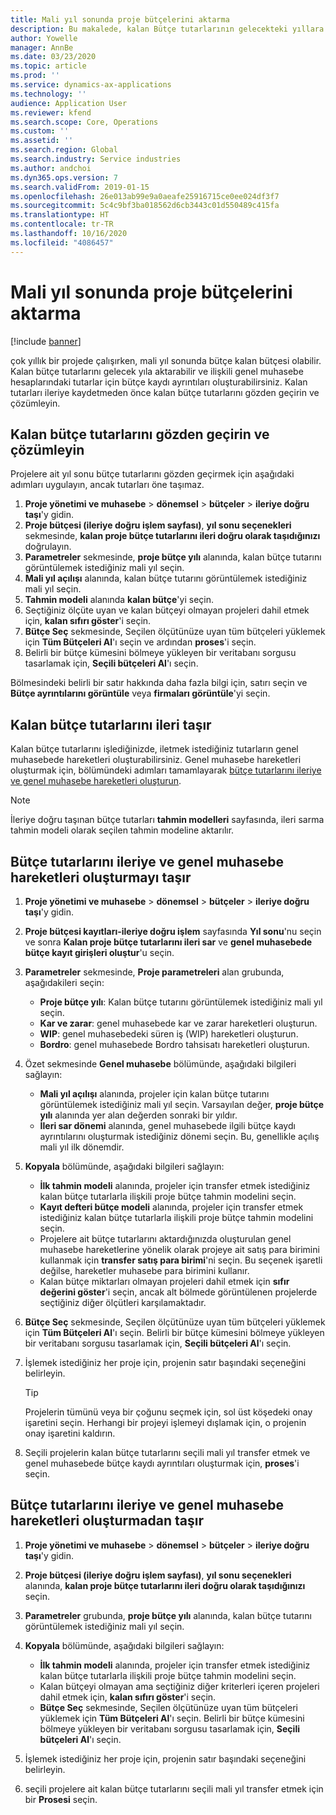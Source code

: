 ```yaml
---
title: Mali yıl sonunda proje bütçelerini aktarma
description: Bu makalede, kalan Bütçe tutarlarının gelecekteki yıllara nasıl aktarılacağı ve bütçe kayıt ayrıntılarının nasıl oluşturulacağı hakkında bir miktar yer almaktadır.
author: Yowelle
manager: AnnBe
ms.date: 03/23/2020
ms.topic: article
ms.prod: ''
ms.service: dynamics-ax-applications
ms.technology: ''
audience: Application User
ms.reviewer: kfend
ms.search.scope: Core, Operations
ms.custom: ''
ms.assetid: ''
ms.search.region: Global
ms.search.industry: Service industries
ms.author: andchoi
ms.dyn365.ops.version: 7
ms.search.validFrom: 2019-01-15
ms.openlocfilehash: 26e013ab99e9a0aeafe25916715ce0ee024df3f7
ms.sourcegitcommit: 5c4c9bf3ba018562d6cb3443c01d550489c415fa
ms.translationtype: HT
ms.contentlocale: tr-TR
ms.lasthandoff: 10/16/2020
ms.locfileid: "4086457"
---
```

# <a name="transfer-project-budgets-at-fiscal-year-end"></a>Mali yıl sonunda proje bütçelerini aktarma

[!include [banner](../includes/banner.md)]

çok yıllık bir projede çalışırken, mali yıl sonunda bütçe kalan bütçesi olabilir. Kalan bütçe tutarlarını gelecek yıla aktarabilir ve ilişkili genel muhasebe hesaplarındaki tutarlar için bütçe kaydı ayrıntıları oluşturabilirsiniz. Kalan tutarları ileriye kaydetmeden önce kalan bütçe tutarlarını gözden geçirin ve çözümleyin.

## <a name="review-and-analyze-remaining-budget-amounts"></a>Kalan bütçe tutarlarını gözden geçirin ve çözümleyin

Projelere ait yıl sonu bütçe tutarlarını gözden geçirmek için aşağıdaki adımları uygulayın, ancak tutarları öne taşımaz.

1. **Proje yönetimi ve muhasebe** > **dönemsel** > **bütçeler** > **ileriye doğru taşı**'y gidin. 
2. **Proje bütçesi (ileriye doğru işlem sayfası)**, **yıl sonu seçenekleri** sekmesinde, **kalan proje bütçe tutarlarını ileri doğru olarak taşıdığınızı** doğrulayın.
3. **Parametreler** sekmesinde, **proje bütçe yılı** alanında, kalan bütçe tutarını görüntülemek istediğiniz mali yıl seçin. 
4. **Mali yıl açılışı** alanında, kalan bütçe tutarını görüntülemek istediğiniz mali yıl seçin. 
5. **Tahmin modeli** alanında **kalan bütçe**'yi seçin. 
6. Seçtiğiniz ölçüte uyan ve kalan bütçeyi olmayan projeleri dahil etmek için, **kalan sıfırı göster**'i seçin.  
7. **Bütçe Seç** sekmesinde, Seçilen ölçütünüze uyan tüm bütçeleri yüklemek için **Tüm Bütçeleri Al**'ı seçin ve ardından **proses**'i seçin. 
8. Belirli bir bütçe kümesini bölmeye yükleyen bir veritabanı sorgusu tasarlamak için, **Seçili bütçeleri Al**'ı seçin.

Bölmesindeki belirli bir satır hakkında daha fazla bilgi için, satırı seçin ve **Bütçe ayrıntılarını görüntüle** veya **firmaları görüntüle**'yi seçin.

## <a name="carry-forward-remaining-budget-amounts"></a>Kalan bütçe tutarlarını ileri taşır 

Kalan bütçe tutarlarını işlediğinizde, iletmek istediğiniz tutarların genel muhasebede hareketleri oluşturabilirsiniz. Genel muhasebe hareketleri oluşturmak için, bölümündeki adımları tamamlayarak [bütçe tutarlarını ileriye ve genel muhasebe hareketleri oluşturun](#carry-forward). 

> [!NOTE]
> İleriye doğru taşınan bütçe tutarları **tahmin modelleri** sayfasında, ileri sarma tahmin modeli olarak seçilen tahmin modeline aktarılır.  

## <a name="carry-forward-budget-amounts-and-create-general-ledger-transactions"></a><a name="carry-forward"></a>Bütçe tutarlarını ileriye ve genel muhasebe hareketleri oluşturmayı taşır

1.  **Proje yönetimi ve muhasebe** > **dönemsel** > **bütçeler** > **ileriye doğru taşı**'y gidin. 
2. **Proje bütçesi kayıtları-ileriye doğru işlem** sayfasında **Yıl sonu**'nu seçin ve sonra **Kalan proje bütçe tutarlarını ileri sar** ve **genel muhasebede bütçe kayıt girişleri oluştur**'u seçin. 
3. **Parametreler** sekmesinde, **Proje parametreleri** alan grubunda, aşağıdakileri seçin:

   - **Proje bütçe yılı**: Kalan bütçe tutarını görüntülemek istediğiniz mali yıl seçin. 
   - **Kar ve zarar**: genel muhasebede kar ve zarar hareketleri oluşturun. 
   -  **WIP**: genel muhasebedeki süren iş (WIP) hareketleri oluşturun.
   -  **Bordro**: genel muhasebede Bordro tahsisatı hareketleri oluşturun. 

5. Özet sekmesinde **Genel muhasebe** bölümünde, aşağıdaki bilgileri sağlayın: 

   - **Mali yıl açılışı** alanında, projeler için kalan bütçe tutarını görüntülemek istediğiniz mali yıl seçin. Varsayılan değer, **proje bütçe yılı** alanında yer alan değerden sonraki bir yıldır.
   -  **İleri sar dönemi** alanında, genel muhasebede ilgili bütçe kaydı ayrıntılarını oluşturmak istediğiniz dönemi seçin. Bu, genellikle açılış mali yıl ilk dönemdir.

6. **Kopyala** bölümünde, aşağıdaki bilgileri sağlayın:

   - **İlk tahmin modeli** alanında, projeler için transfer etmek istediğiniz kalan bütçe tutarlarla ilişkili proje bütçe tahmin modelini seçin. 
   - **Kayıt defteri bütçe modeli** alanında, projeler için transfer etmek istediğiniz kalan bütçe tutarlarla ilişkili proje bütçe tahmin modelini seçin. 
   -  Projelere ait bütçe tutarlarını aktardığınızda oluşturulan genel muhasebe hareketlerine yönelik olarak projeye ait satış para birimini kullanmak için **transfer satış para birimi**'ni seçin. Bu seçenek işaretli değilse, hareketler muhasebe para birimini kullanır. 
   -  Kalan bütçe miktarları olmayan projeleri dahil etmek için **sıfır değerini göster**'i seçin, ancak alt bölmede görüntülenen projelerde seçtiğiniz diğer ölçütleri karşılamaktadır.

7. **Bütçe Seç** sekmesinde, Seçilen ölçütünüze uyan tüm bütçeleri yüklemek için **Tüm Bütçeleri Al**'ı seçin. Belirli bir bütçe kümesini bölmeye yükleyen bir veritabanı sorgusu tasarlamak için, **Seçili bütçeleri Al**'ı seçin.
8. İşlemek istediğiniz her proje için, projenin satır başındaki seçeneğini belirleyin.

    > [!TIP]
    > Projelerin tümünü veya bir çoğunu seçmek için, sol üst köşedeki onay işaretini seçin. Herhangi bir projeyi işlemeyi dışlamak için, o projenin onay işaretini kaldırın.

9. Seçili projelerin kalan bütçe tutarlarını seçili mali yıl transfer etmek ve genel muhasebede bütçe kaydı ayrıntıları oluşturmak için, **proses**'i seçin.

## <a name="carry-forward-budget-amounts-without-creating-general-ledger-transactions"></a>Bütçe tutarlarını ileriye ve genel muhasebe hareketleri oluşturmadan taşır

1. **Proje yönetimi ve muhasebe** > **dönemsel** > **bütçeler** > **ileriye doğru taşı**'y gidin.
2. **Proje bütçesi (ileriye doğru işlem sayfası)**, **yıl sonu seçenekleri** alanında, **kalan proje bütçe tutarlarını ileri doğru olarak taşıdığınızı** seçin.
3. **Parametreler** grubunda, **proje bütçe yılı** alanında, kalan bütçe tutarını görüntülemek istediğiniz mali yıl seçin.
4. **Kopyala** bölümünde, aşağıdaki bilgileri sağlayın:

   - **İlk tahmin modeli** alanında, projeler için transfer etmek istediğiniz kalan bütçe tutarlarla ilişkili proje bütçe tahmin modelini seçin. 
   - Kalan bütçeyi olmayan ama seçtiğiniz diğer kriterleri içeren projeleri dahil etmek için, **kalan sıfırı göster**'i seçin.
   - **Bütçe Seç** sekmesinde, Seçilen ölçütünüze uyan tüm bütçeleri yüklemek için **Tüm Bütçeleri Al**'ı seçin. Belirli bir bütçe kümesini bölmeye yükleyen bir veritabanı sorgusu tasarlamak için, **Seçili bütçeleri Al**'ı seçin.

5. İşlemek istediğiniz her proje için, projenin satır başındaki seçeneğini belirleyin. 
6. seçili projelere ait kalan bütçe tutarlarını seçili mali yıl transfer etmek için bir **Prosesi** seçin.

